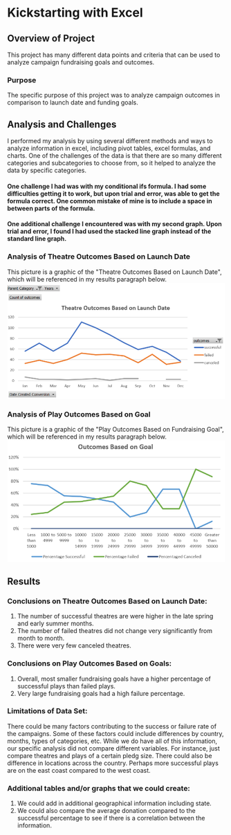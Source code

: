 # Kickstarting with Excel

## Overview of Project
This project has many different data points and criteria that can be used to analyze campaign fundraising goals and outcomes.  

### Purpose
The specific purpose of this project was to analyze campaign outcomes in comparison to launch date and funding goals.  

## Analysis and Challenges
I performed my analysis by using several different methods and ways to analyze information in excel, including pivot tables, excel formulas, and charts.  One of the challenges of the data is that there are so many different categories and subcategories to choose from, so it helped to analyze the data by specific categories.

#### One challenge I had was with my conditional ifs formula. I had some difficulties getting it to work, but upon trial and error, was able to get the formula correct.  One common mistake of mine is to include a space in between parts of the formula.
#### One additional challenge I encountered was with my second graph. Upon trial and error, I found I had used the stacked line graph instead of the standard line graph.
### 

### Analysis of Theatre Outcomes Based on Launch Date
This picture is a graphic of the "Theatre Outcomes Based on Launch Date", which will be referenced in my results paragraph below.
![image_name](https://github.com/jessicameyer23/Challenge-1/blob/main/Annotation%202021-12-31%20123051.png)






### Analysis of Play Outcomes Based on Goal
This picture is a graphic of the "Play Outcomes Based on Fundraising Goal", which will be referenced in my results paragraph below.
![image_name](https://github.com/jessicameyer23/Challenge-1/blob/main/Annotation%202021-12-31%20140159.png)

## Results

### Conclusions on Theatre Outcomes Based on Launch Date:
1.  The number of successful theatres are were higher in the late spring and early summer months.  
2.  The number of failed theatres did not change very significantly from month to month.  
3.  There were very few canceled theatres.

### Conclusions on Play Outcomes Based on Goals:
1.  Overall, most smaller fundraising goals have a higher percentage of successful plays than failed plays.
2.  Very large fundraising goals had a high failure percentage.

### Limitations of Data Set:
There could be many factors contributing to the success or failure rate of the campaigns.  Some of these factors could include differences by country, months, types of categories, etc. While we do have all of this information, our specific analysis did not compare different variables.  For instance, just compare theatres and plays of a certain pledg size.  There could also be difference in locations across the country.  Perhaps more successful plays are on the east coast compared to the west coast.  

### Additional tables and/or graphs that we could create:
1.  We could add in additional geographical information including state.
2.  We could also compare the average donation compared to the successful percentage to see if there is a correlation between the information.
